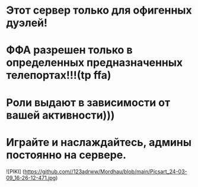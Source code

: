 # Этот сервер только для офигенных дуэлей!
# ФФА разрешен только в определенных предназначенных телепортах!!!(tp ffa)
# Роли выдают в зависимости от вашей активности)))
# Играйте и наслаждайтесь, админы постоянно на сервере.
![PIKI]
(https://github.com//123adrww/Mordhau/blob/main/Picsart_24-03-09_16-26-12-471.jpg)
